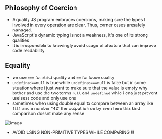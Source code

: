 ## Philosophy of Coercion
- A quality JS program embraces coercions, making sure the types I involved in every operation are
clear. Thus, corner cases aresafely managed.
- JavaScript's dynamic typing is not a weakness, it's one of its strong qualities
- It is irresponsible to knowingly avoid usage of afeature that can improve code readability
## Equality 
- we use `===` for strict quality and `==` for loose quality
- `undefined==null` is true while `undefined===null` is false but in some situation where i just want to make sure that the value is empty why bother and use the two terms `null` and `undefined` while i cna just prevent uselsess code and only use one
- sometimes when using double equal to compare between an array like `[42]` and a number "42" the output is true by even here this kind comparison doesnt make any sense
  
 ![image](https://github.com/MohammadHajMahmoud/GSG-first-sprint/assets/73450813/f8fff262-70e2-42d5-b234-30752ce82d31)
- AVOID USING NON-PRIMITIVE TYPES WHILE COMPARING !!!
